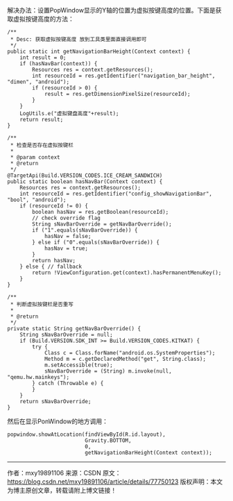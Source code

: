 解决办法：设置PopWindow显示的Y轴的位置为虚拟按键高度的位置。下面是获取虚拟按键高度的方法：

    /**
     * Desc: 获取虚拟按键高度 放到工具类里面直接调用即可
     */
    public static int getNavigationBarHeight(Context context) {
        int result = 0;
        if (hasNavBar(context)) {
            Resources res = context.getResources();
            int resourceId = res.getIdentifier("navigation_bar_height", "dimen", "android");
            if (resourceId > 0) {
                result = res.getDimensionPixelSize(resourceId);
            }
        }
        LogUtils.e("虚拟键盘高度"+result);
        return result;
    }

    /**
     * 检查是否存在虚拟按键栏
     *
     * @param context
     * @return
     */
    @TargetApi(Build.VERSION_CODES.ICE_CREAM_SANDWICH)
    public static boolean hasNavBar(Context context) {
        Resources res = context.getResources();
        int resourceId = res.getIdentifier("config_showNavigationBar", "bool", "android");
        if (resourceId != 0) {
            boolean hasNav = res.getBoolean(resourceId);
            // check override flag
            String sNavBarOverride = getNavBarOverride();
            if ("1".equals(sNavBarOverride)) {
                hasNav = false;
            } else if ("0".equals(sNavBarOverride)) {
                hasNav = true;
            }
            return hasNav;
        } else { // fallback
            return !ViewConfiguration.get(context).hasPermanentMenuKey();
        }
    }

    /**
     * 判断虚拟按键栏是否重写
     *
     * @return
     */
    private static String getNavBarOverride() {
        String sNavBarOverride = null;
        if (Build.VERSION.SDK_INT >= Build.VERSION_CODES.KITKAT) {
            try {
                Class c = Class.forName("android.os.SystemProperties");
                Method m = c.getDeclaredMethod("get", String.class);
                m.setAccessible(true);
                sNavBarOverride = (String) m.invoke(null, "qemu.hw.mainkeys");
            } catch (Throwable e) {
            }
        }
        return sNavBarOverride;
    }

然后在显示PonWindow的地方调用：

    popwindow.showAtLocation(findViewById(R.id.layout),
                             Gravity.BOTTOM,
                             0,
                             getNavigationBarHeight(Context context));
--------------------- 
作者：mxy19891106 
来源：CSDN 
原文：https://blog.csdn.net/mxy19891106/article/details/77750123 
版权声明：本文为博主原创文章，转载请附上博文链接！
